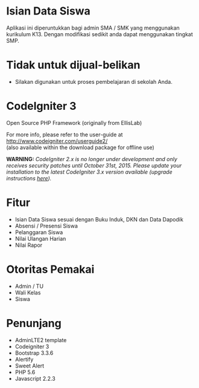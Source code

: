 # Isian Data Siswa
Aplikasi ini diperuntukkan bagi admin SMA / SMK yang menggunakan kurikulum K13.
Dengan modifikasi sedikit anda dapat menggunakan tingkat SMP.

# Tidak untuk dijual-belikan
- Silakan digunakan untuk proses pembelajaran di sekolah Anda.

# CodeIgniter 3
Open Source PHP Framework (originally from EllisLab)

For more info, please refer to the user-guide at http://www.codeigniter.com/userguide2/  
(also available within the download package for offline use)

**WARNING:** *CodeIgniter 2.x is no longer under development and only receives security patches until October 31st, 2015.
Please update your installation to the latest CodeIgniter 3.x version available
(upgrade instructions [here](http://www.codeigniter.com/userguide3/installation/upgrade_300.html)).*

# Fitur
- Isian Data Siswa sesuai dengan Buku Induk, DKN dan Data Dapodik
- Absensi / Presensi Siswa
- Pelanggaran Siswa
- Nilai Ulangan Harian
- Nilai Rapor

# Otoritas Pemakai
- Admin / TU
- Wali Kelas
- Siswa

# Penunjang
- AdminLTE2 template
- Codeigniter 3
- Bootstrap 3.3.6
- Alertify
- Sweet Alert
- PHP 5.6
- Javascript 2.2.3
